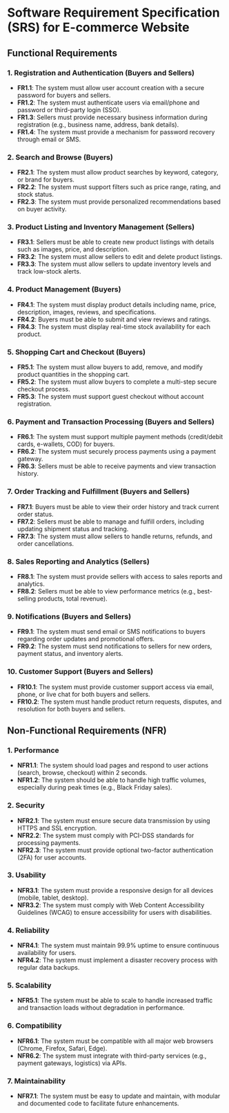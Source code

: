 # Software Requirement Specification (SRS) for E-commerce Website

## Functional Requirements

### 1. Registration and Authentication (Buyers and Sellers)
- **FR1.1**: The system must allow user account creation with a secure password for buyers and sellers.
- **FR1.2**: The system must authenticate users via email/phone and password or third-party login (SSO).
- **FR1.3**: Sellers must provide necessary business information during registration (e.g., business name, address, bank details).
- **FR1.4**: The system must provide a mechanism for password recovery through email or SMS.

### 2. Search and Browse (Buyers)
- **FR2.1**: The system must allow product searches by keyword, category, or brand for buyers.
- **FR2.2**: The system must support filters such as price range, rating, and stock status.
- **FR2.3**: The system must provide personalized recommendations based on buyer activity.

### 3. Product Listing and Inventory Management (Sellers)
- **FR3.1**: Sellers must be able to create new product listings with details such as images, price, and description.
- **FR3.2**: The system must allow sellers to edit and delete product listings.
- **FR3.3**: The system must allow sellers to update inventory levels and track low-stock alerts.

### 4. Product Management (Buyers)
- **FR4.1**: The system must display product details including name, price, description, images, reviews, and specifications.
- **FR4.2**: Buyers must be able to submit and view reviews and ratings.
- **FR4.3**: The system must display real-time stock availability for each product.

### 5. Shopping Cart and Checkout (Buyers)
- **FR5.1**: The system must allow buyers to add, remove, and modify product quantities in the shopping cart.
- **FR5.2**: The system must allow buyers to complete a multi-step secure checkout process.
- **FR5.3**: The system must support guest checkout without account registration.

### 6. Payment and Transaction Processing (Buyers and Sellers)
- **FR6.1**: The system must support multiple payment methods (credit/debit cards, e-wallets, COD) for buyers.
- **FR6.2**: The system must securely process payments using a payment gateway.
- **FR6.3**: Sellers must be able to receive payments and view transaction history.

### 7. Order Tracking and Fulfillment (Buyers and Sellers)
- **FR7.1**: Buyers must be able to view their order history and track current order status.
- **FR7.2**: Sellers must be able to manage and fulfill orders, including updating shipment status and tracking.
- **FR7.3**: The system must allow sellers to handle returns, refunds, and order cancellations.

### 8. Sales Reporting and Analytics (Sellers)
- **FR8.1**: The system must provide sellers with access to sales reports and analytics.
- **FR8.2**: Sellers must be able to view performance metrics (e.g., best-selling products, total revenue).

### 9. Notifications (Buyers and Sellers)
- **FR9.1**: The system must send email or SMS notifications to buyers regarding order updates and promotional offers.
- **FR9.2**: The system must send notifications to sellers for new orders, payment status, and inventory alerts.

### 10. Customer Support (Buyers and Sellers)
- **FR10.1**: The system must provide customer support access via email, phone, or live chat for both buyers and sellers.
- **FR10.2**: The system must handle product return requests, disputes, and resolution for both buyers and sellers.

## Non-Functional Requirements (NFR)

### 1. Performance
- **NFR1.1**: The system should load pages and respond to user actions (search, browse, checkout) within 2 seconds.
- **NFR1.2**: The system should be able to handle high traffic volumes, especially during peak times (e.g., Black Friday sales).

### 2. Security
- **NFR2.1**: The system must ensure secure data transmission by using HTTPS and SSL encryption.
- **NFR2.2**: The system must comply with PCI-DSS standards for processing payments.
- **NFR2.3**: The system must provide optional two-factor authentication (2FA) for user accounts.

### 3. Usability
- **NFR3.1**: The system must provide a responsive design for all devices (mobile, tablet, desktop).
- **NFR3.2**: The system must comply with Web Content Accessibility Guidelines (WCAG) to ensure accessibility for users with disabilities.

### 4. Reliability
- **NFR4.1**: The system must maintain 99.9% uptime to ensure continuous availability for users.
- **NFR4.2**: The system must implement a disaster recovery process with regular data backups.

### 5. Scalability
- **NFR5.1**: The system must be able to scale to handle increased traffic and transaction loads without degradation in performance.

### 6. Compatibility
- **NFR6.1**: The system must be compatible with all major web browsers (Chrome, Firefox, Safari, Edge).
- **NFR6.2**: The system must integrate with third-party services (e.g., payment gateways, logistics) via APIs.

### 7. Maintainability
- **NFR7.1**: The system must be easy to update and maintain, with modular and documented code to facilitate future enhancements.

